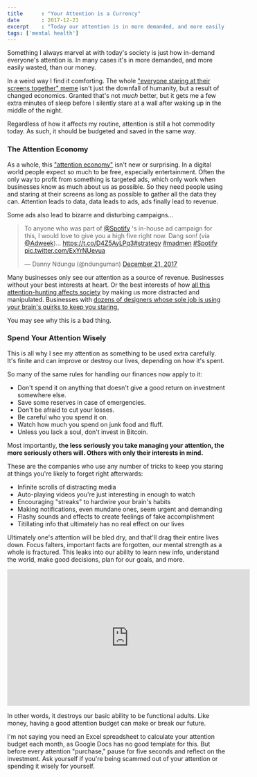 ```yaml
---
title      : "Your Attention is a Currency"
date       : 2017-12-21
excerpt    : "Today our attention is in more demanded, and more easily wasted, than our money."
tags: ['mental health']
---
```


Something I always marvel at with today's society is just how in-demand everyone's attention is. In many cases it's in more demanded, and more easily wasted, than our money.

In a weird way I find it comforting. The whole ["everyone staring at their screens together" meme](https://www.theonion.com/relatives-gather-from-across-the-country-to-stare-into-1819575960) isn't just the downfall of humanity, but a result of changed economics. Granted that's not _much_ better, but it gets me a few extra minutes of sleep before I silently stare at a wall after waking up in the middle of the night.

Regardless of how it affects my routine, attention is still a hot commodity today. As such, it should be budgeted and saved in the same way.

### The Attention Economy

As a whole, this ["attention economy"](https://www.nytimes.com/2015/08/03/your-money/what-is-our-attention-really-worth.html) isn't new or surprising. In a digital world people expect so much to be free, especially entertainment. Often the only way to profit from something is targeted ads, which only work when businesses know as much about us as possible. So they need people using and staring at their screens as long as possible to gather all the data they can. Attention leads to data, data leads to ads, ads finally lead to revenue.

Some ads also lead to bizarre and disturbing campaigns...

<blockquote class="twitter-tweet" data-lang="en"><p lang="en" dir="ltr">To anyone who was part of <a href="https://twitter.com/Spotify?ref_src=twsrc%5Etfw">@Spotify</a> &#39;s in-house ad campaign for this, I would love to give you a high five right now. Dang son! (via <a href="https://twitter.com/Adweek?ref_src=twsrc%5Etfw">@Adweek</a>)... <a href="https://t.co/D4Z5AyLPq3">https://t.co/D4Z5AyLPq3</a><a href="https://twitter.com/hashtag/strategy?src=hash&amp;ref_src=twsrc%5Etfw">#strategy</a> <a href="https://twitter.com/hashtag/madmen?src=hash&amp;ref_src=twsrc%5Etfw">#madmen</a> <a href="https://twitter.com/hashtag/Spotify?src=hash&amp;ref_src=twsrc%5Etfw">#Spotify</a> <a href="https://t.co/ExYrNUevua">pic.twitter.com/ExYrNUevua</a></p>&mdash; Danny Ndungu (@ndunguman) <a href="https://twitter.com/ndunguman/status/943963720094494720?ref_src=twsrc%5Etfw">December 21, 2017</a></blockquote>

Many businesses only see our attention as a source of revenue. Businesses without your best interests at heart. Or the best interests of how [all this attention-hunting affects society](https://www.theverge.com/2017/12/11/16761016/former-facebook-exec-ripping-apart-society) by making us more distracted and manipulated. Businesses with [dozens of designers whose sole job is using your brain's quirks to keep you staring.](https://www.vice.com/en_us/article/vv5jkb/the-secret-ways-social-media-is-built-for-addiction)

You may see why this is a bad thing.

### Spend Your Attention Wisely

This is all why I see my attention as something to be used extra carefully. It's finite and can improve or destroy our lives, depending on how it's spent.

So many of the same rules for handling our finances now apply to it:

* Don't spend it on anything that doesn't give a good return on investment somewhere else.
* Save some reserves in case of emergencies.
* Don't be afraid to cut your losses.
* Be careful who you spend it on.
* Watch how much you spend on junk food and fluff.
* Unless you lack a soul, don't invest in Bitcoin.

Most importantly, **the less seriously you take managing your attention, the more seriously others will. Others with only their interests in mind.**

These are the companies who use any number of tricks to keep you staring at things you're likely to forget right afterwards:

* Infinite scrolls of distracting media
* Auto-playing videos you're just interesting in enough to watch
* Encouraging "streaks" to hardwire your brain's habits
* Making notifications, even mundane ones, seem urgent and demanding
* Flashy sounds and effects to create feelings of fake accomplishment
* Titillating info that ultimately has no real effect on our lives

Ultimately one's attention will be bled dry, and that'll drag their entire lives down. Focus falters, important facts are forgotten, our mental strength as a whole is fractured. This leaks into our ability to learn new info, understand the world, make good decisions, plan for our goals, and more.

<iframe width="560" height="315" src="https://www.youtube.com/embed/Edx9D2yaOGs" title="Embedded YoutTube video" frameborder="0" allowfullscreen></iframe>

In other words, it destroys our basic ability to be functional adults. Like money, having a good attention budget can make or break our future.

I'm not saying you need an Excel spreadsheet to calculate your attention budget each month, as Google Docs has no good template for this. But before every attention "purchase," pause for five seconds and reflect on the investment. Ask yourself if you're being scammed out of your attention or spending it wisely for yourself.
